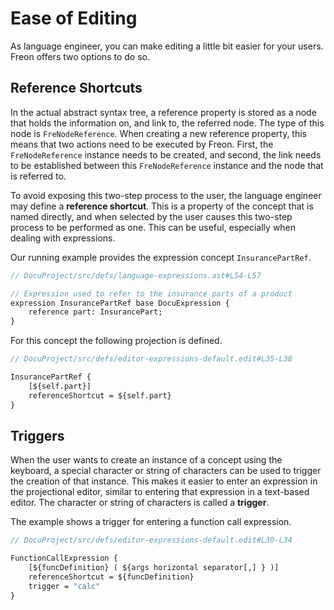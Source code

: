 # Ease of Editing

As language engineer, you can make editing a little bit easier for your users. Freon offers two options to do so.

## Reference Shortcuts

In the actual abstract syntax tree, a reference property is stored as a node that holds the information on,
and link to, the referred node. The type of this node is `FreNodeReference`. When creating a new reference property, 
this means that two actions need to be executed by Freon. First, the `FreNodeReference` instance needs to be 
created, and second, the link needs to be established between this `FreNodeReference` instance and the node that 
is referred to.

To avoid exposing this two-step process to the user, the language engineer may define a **reference shortcut**.
This is a property of the concept that is named directly, and when selected by the user causes this two-step 
process to be performed as one. This can be useful, especially when dealing with expressions. 

Our running example provides the expression concept `InsurancePartRef`.

```proto
// DocuProject/src/defs/language-expressions.ast#L54-L57

// Expression used to refer to the insurance parts of a product
expression InsurancePartRef base DocuExpression {
    reference part: InsurancePart;
}
```

For this concept the following projection is defined.

```proto
// DocuProject/src/defs/editor-expressions-default.edit#L35-L38

InsurancePartRef {
    [${self.part}]
    referenceShortcut = ${self.part}
}
```

[//]: # (todo finish this when bug for limited values is fixed)

## Triggers

When the user wants to create an instance of a concept using the keyboard, a special character or string
of characters can be used to trigger the creation of that instance. This makes it easier
to enter an expression in the projectional editor, similar to entering that expression in a text-based editor.
The character or string of characters is called a **trigger**.

The example shows a trigger for entering a function call expression.

```proto
// DocuProject/src/defs/editor-expressions-default.edit#L30-L34

FunctionCallExpression {
    [${funcDefinition} ( ${args horizontal separator[,] } )]
    referenceShortcut = ${funcDefinition}
    trigger = "calc"
}
```
